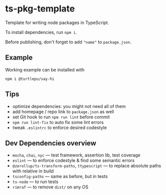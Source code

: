 # ts-pkg-template

Template for writing node packages in TypeScript.

To install dependencies, run `npm i`.

Before publishing, don't forget to add `"name"` to `package.json`.

## Example

Working example can be installed with

```
npm i @turtlepu/say-hi
```

## Tips

* optimize dependencies: you might not need all of them
* add homepage / repo link to `package.json` as well
* set Git hook to run `npm run lint` before commit
* `npm run lint-fix` to auto fix some lint errors
* tweak `.eslintrc` to enforce desired codestyle

## Dev Dependencies overview

* `mocha`, `chai`, `nyc` &mdash; test framework, assertion lib, test coverage
* `eslint` &mdash; to enforce codestyle & find some semantic errors
* `@zerollup/ts-transform-paths`, `ttypescript` &mdash; to replace absolute paths with relative in build
* `tsconfig-paths` &mdash; same as before, but in tests
* `ts-node` &mdash; to run tests
* `rimraf` &mdash; to remove `dist/` on any OS